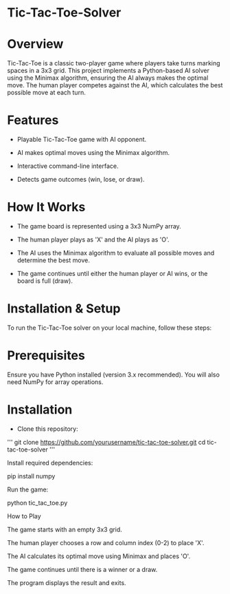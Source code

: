 # Tic-Tac-Toe-Solver

# Overview

Tic-Tac-Toe is a classic two-player game where players take turns marking spaces in a 3x3 grid. This project implements a Python-based AI solver using the Minimax algorithm, ensuring the AI always makes the optimal move. The human player competes against the AI, which calculates the best possible move at each turn.

# Features

- Playable Tic-Tac-Toe game with AI opponent.

- AI makes optimal moves using the Minimax algorithm.

- Interactive command-line interface.

- Detects game outcomes (win, lose, or draw).

# How It Works

- The game board is represented using a 3x3 NumPy array.

- The human player plays as 'X' and the AI plays as 'O'.

- The AI uses the Minimax algorithm to evaluate all possible moves and determine the best move.

- The game continues until either the human player or AI wins, or the board is full (draw).

# Installation & Setup

To run the Tic-Tac-Toe solver on your local machine, follow these steps:

# Prerequisites

Ensure you have Python installed (version 3.x recommended). You will also need NumPy for array operations.

# Installation

- Clone this repository:

''' git clone https://github.com/yourusername/tic-tac-toe-solver.git
cd tic-tac-toe-solver '''

Install required dependencies:

pip install numpy

Run the game:

python tic_tac_toe.py

How to Play

The game starts with an empty 3x3 grid.

The human player chooses a row and column index (0-2) to place 'X'.

The AI calculates its optimal move using Minimax and places 'O'.

The game continues until there is a winner or a draw.

The program displays the result and exits.
